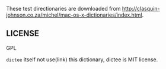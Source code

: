 These test directionaries are downloaded from
http://clasquin-johnson.co.za/michel/mac-os-x-dictionaries/index.html.

## LICENSE

GPL

`dictee` itself not use(link) this dictionary, dictee is MIT license.

